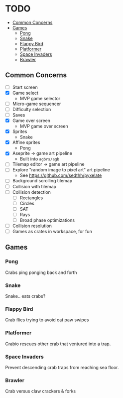 # TODO

<!-- vim-markdown-toc GFM -->

* [Common Concerns](#common-concerns)
* [Games](#games)
    * [Pong](#pong)
    * [Snake](#snake)
    * [Flappy Bird](#flappy-bird)
    * [Platformer](#platformer)
    * [Space Invaders](#space-invaders)
    * [Brawler](#brawler)

<!-- vim-markdown-toc -->

## Common Concerns

* [ ] Start screen
* [x] Game select
    * MVP game selector
* [ ] Micro-game sequencer
* [ ] Difficulty selection
* [ ] Saves
* [x] Game over screen
    * MVP game over screen
* [x] Sprites
    * Snake
* [x] Affine sprites
    * Pong
* [x] Aseprite -> game art pipeline
    * Built into `agbrs/agb`
* [ ] Tilemap editor -> game art pipeline
* [ ] Explore "random image to pixel art" art pipeline
    * See <https://github.com/sedthh/pyxelate>
* [ ] Background scrolling tilemap
* [ ] Collision with tilemap
* [ ] Collision detection
    * [ ] Rectangles
    * [ ] Circles
    * [ ] SAT
    * [ ] Rays
    * [ ] Broad phase optimizations
* [ ] Collision resolution
* [ ] Games as crates in workspace, for fun

## Games

### Pong

Crabs ping ponging back and forth

### Snake

Snake.. eats crabs?

### Flappy Bird

Crab flies trying to avoid cat paw swipes

### Platformer

Crabio rescues other crab that ventured into a trap.

### Space Invaders

Prevent descending crab traps from reaching sea floor.

### Brawler

Crab versus claw crackers & forks
